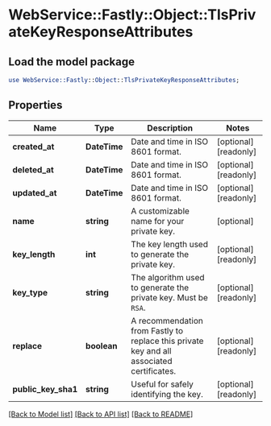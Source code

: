 # WebService::Fastly::Object::TlsPrivateKeyResponseAttributes

## Load the model package
```perl
use WebService::Fastly::Object::TlsPrivateKeyResponseAttributes;
```

## Properties
Name | Type | Description | Notes
------------ | ------------- | ------------- | -------------
**created_at** | **DateTime** | Date and time in ISO 8601 format. | [optional] [readonly] 
**deleted_at** | **DateTime** | Date and time in ISO 8601 format. | [optional] [readonly] 
**updated_at** | **DateTime** | Date and time in ISO 8601 format. | [optional] [readonly] 
**name** | **string** | A customizable name for your private key. | [optional] 
**key_length** | **int** | The key length used to generate the private key. | [optional] [readonly] 
**key_type** | **string** | The algorithm used to generate the private key. Must be `RSA`. | [optional] [readonly] 
**replace** | **boolean** | A recommendation from Fastly to replace this private key and all associated certificates. | [optional] [readonly] 
**public_key_sha1** | **string** | Useful for safely identifying the key. | [optional] [readonly] 

[[Back to Model list]](../README.md#documentation-for-models) [[Back to API list]](../README.md#documentation-for-api-endpoints) [[Back to README]](../README.md)


